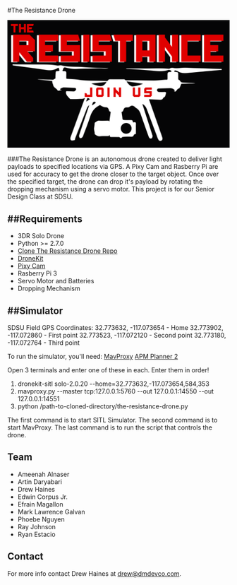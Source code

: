 #The Resistance Drone

![alt text](images/the_resistance_logo.png "The Resistance Logo")

###The Resistance Drone is an autonomous drone created to deliver light payloads to specified locations via GPS. A Pixy Cam and Rasberry Pi are used for accuracy to get the drone closer to the target object. Once over the specified target, the drone can drop it's payload by rotating the dropping mechanism using a servo motor.  This project is for our Senior Design Class at SDSU.


##Requirements
------------
- 3DR Solo Drone
- Python >= 2.7.0 
- [Clone The Resistance Drone Repo](https://github.com/drewhaines/resistance-drone)
- [DroneKit](http://python.dronekit.io/guide/quick_start.html)
- [Pixy Cam](http://charmedlabs.com/default/pixy-cmucam5/)
- Rasberry Pi 3
- Servo Motor and Batteries
- Dropping Mechanism



##Simulator
-----------

SDSU Field GPS Coordinates:
32.773632, -117.073654 - Home
32.773902, -117.072860 - First point
32.773523, -117.072120 - Second point
32.773180, -117.072764 - Third point

To run the simulator, you'll need:
[MavProxy](https://erlerobotics.gitbooks.io/erle-robotics-mav-tools-free/content/en/installing_mavproxy.html)
[APM Planner 2](http://ardupilot.org/planner2/docs/installing-apm-planner-2.html)

Open 3 terminals and enter one of these in each. Enter them in order!

1. dronekit-sitl solo-2.0.20 --home=32.773632,-117.073654,584,353
2. mavproxy.py --master tcp:127.0.0.1:5760 --out 127.0.0.1:14550 --out 127.0.0.1:14551
3. python /path-to-cloned-directory/the-resistance-drone.py

The first command is to start SITL Simulator.
The second command is to start MavProxy.
The last command is to run the script that controls the drone.



## Team

- Ameenah Alnaser
- Artin Daryabari
- Drew Haines
- Edwin Corpus Jr. 
- Efrain Magallon
- Mark Lawrence Galvan
- Phoebe Nguyen
- Ray Johnson
- Ryan Estacio



## Contact

For more info contact Drew Haines at drew@dmdevco.com.




















